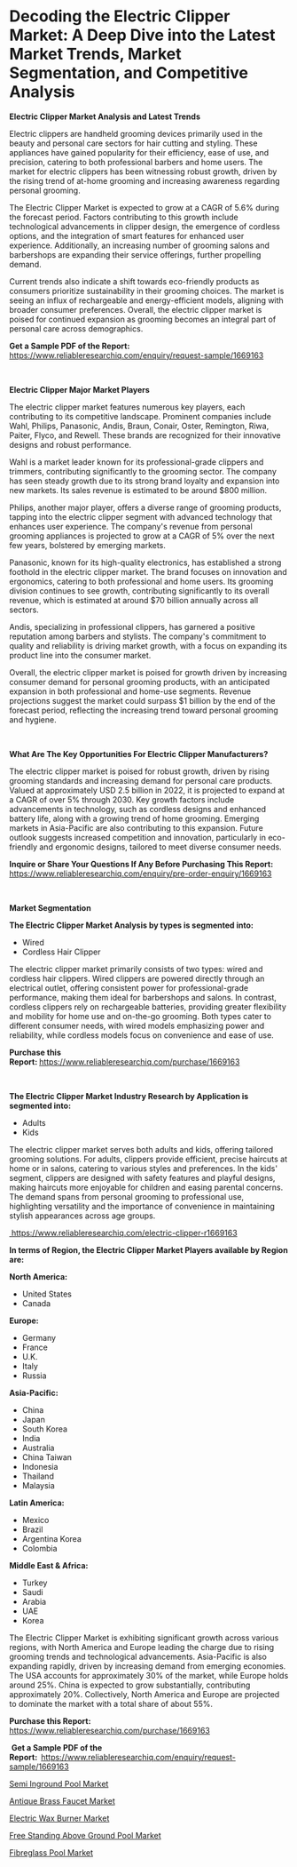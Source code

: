 <p><h1>Decoding the Electric Clipper Market: A Deep Dive into the Latest Market Trends, Market Segmentation, and Competitive Analysis</h1></p><p><strong>Electric Clipper Market Analysis and Latest Trends</strong></p>
<p><p>Electric clippers are handheld grooming devices primarily used in the beauty and personal care sectors for hair cutting and styling. These appliances have gained popularity for their efficiency, ease of use, and precision, catering to both professional barbers and home users. The market for electric clippers has been witnessing robust growth, driven by the rising trend of at-home grooming and increasing awareness regarding personal grooming.</p><p>The Electric Clipper Market is expected to grow at a CAGR of 5.6% during the forecast period. Factors contributing to this growth include technological advancements in clipper design, the emergence of cordless options, and the integration of smart features for enhanced user experience. Additionally, an increasing number of grooming salons and barbershops are expanding their service offerings, further propelling demand.</p><p>Current trends also indicate a shift towards eco-friendly products as consumers prioritize sustainability in their grooming choices. The market is seeing an influx of rechargeable and energy-efficient models, aligning with broader consumer preferences. Overall, the electric clipper market is poised for continued expansion as grooming becomes an integral part of personal care across demographics.</p></p>
<p><strong>Get a Sample PDF of the Report:&nbsp;</strong> <a href="https://www.reliableresearchiq.com/enquiry/request-sample/1669163?utm_campaign=1900&utm_medium=2&utm_source=Github&utm_content=ia&utm_term=05042025&utm_id=electric-clipper">https://www.reliableresearchiq.com/enquiry/request-sample/1669163</a></p>
<p>&nbsp;</p>
<p><strong>Electric Clipper Major Market Players</strong></p>
<p><p>The electric clipper market features numerous key players, each contributing to its competitive landscape. Prominent companies include Wahl, Philips, Panasonic, Andis, Braun, Conair, Oster, Remington, Riwa, Paiter, Flyco, and Rewell. These brands are recognized for their innovative designs and robust performance.</p><p>Wahl is a market leader known for its professional-grade clippers and trimmers, contributing significantly to the grooming sector. The company has seen steady growth due to its strong brand loyalty and expansion into new markets. Its sales revenue is estimated to be around $800 million.</p><p>Philips, another major player, offers a diverse range of grooming products, tapping into the electric clipper segment with advanced technology that enhances user experience. The company's revenue from personal grooming appliances is projected to grow at a CAGR of 5% over the next few years, bolstered by emerging markets.</p><p>Panasonic, known for its high-quality electronics, has established a strong foothold in the electric clipper market. The brand focuses on innovation and ergonomics, catering to both professional and home users. Its grooming division continues to see growth, contributing significantly to its overall revenue, which is estimated at around $70 billion annually across all sectors.</p><p>Andis, specializing in professional clippers, has garnered a positive reputation among barbers and stylists. The company's commitment to quality and reliability is driving market growth, with a focus on expanding its product line into the consumer market.</p><p>Overall, the electric clipper market is poised for growth driven by increasing consumer demand for personal grooming products, with an anticipated expansion in both professional and home-use segments. Revenue projections suggest the market could surpass $1 billion by the end of the forecast period, reflecting the increasing trend toward personal grooming and hygiene.</p></p>
<p>&nbsp;</p>
<p><strong>What Are The Key Opportunities For Electric Clipper Manufacturers?</strong></p>
<p><p>The electric clipper market is poised for robust growth, driven by rising grooming standards and increasing demand for personal care products. Valued at approximately USD 2.5 billion in 2022, it is projected to expand at a CAGR of over 5% through 2030. Key growth factors include advancements in technology, such as cordless designs and enhanced battery life, along with a growing trend of home grooming. Emerging markets in Asia-Pacific are also contributing to this expansion. Future outlook suggests increased competition and innovation, particularly in eco-friendly and ergonomic designs, tailored to meet diverse consumer needs.</p></p>
<p><strong>Inquire or Share Your Questions If Any Before Purchasing This Report:</strong> <a href="https://www.reliableresearchiq.com/enquiry/pre-order-enquiry/1669163?utm_campaign=1900&utm_medium=2&utm_source=Github&utm_content=ia&utm_term=05042025&utm_id=electric-clipper">https://www.reliableresearchiq.com/enquiry/pre-order-enquiry/1669163</a></p>
<p>&nbsp;</p>
<p><strong>Market Segmentation</strong></p>
<p><strong>The Electric Clipper Market Analysis by types is segmented into:</strong></p>
<p><ul><li>Wired</li><li>Cordless Hair Clipper</li></ul></p>
<p><p>The electric clipper market primarily consists of two types: wired and cordless hair clippers. Wired clippers are powered directly through an electrical outlet, offering consistent power for professional-grade performance, making them ideal for barbershops and salons. In contrast, cordless clippers rely on rechargeable batteries, providing greater flexibility and mobility for home use and on-the-go grooming. Both types cater to different consumer needs, with wired models emphasizing power and reliability, while cordless models focus on convenience and ease of use.</p></p>
<p><strong>Purchase this Report:&nbsp;</strong><a href="https://www.reliableresearchiq.com/purchase/1669163?utm_campaign=1900&utm_medium=2&utm_source=Github&utm_content=ia&utm_term=05042025&utm_id=electric-clipper">https://www.reliableresearchiq.com/purchase/1669163</a></p>
<p>&nbsp;</p>
<p><strong>The Electric Clipper Market Industry Research by Application is segmented into:</strong></p>
<p><ul><li>Adults</li><li>Kids</li></ul></p>
<p><p>The electric clipper market serves both adults and kids, offering tailored grooming solutions. For adults, clippers provide efficient, precise haircuts at home or in salons, catering to various styles and preferences. In the kids' segment, clippers are designed with safety features and playful designs, making haircuts more enjoyable for children and easing parental concerns. The demand spans from personal grooming to professional use, highlighting versatility and the importance of convenience in maintaining stylish appearances across age groups.</p></p>
<p><a href="https://www.reliableresearchiq.com/electric-clipper-r1669163?utm_campaign=1900&utm_medium=2&utm_source=Github&utm_content=ia&utm_term=05042025&utm_id=electric-clipper">&nbsp;https://www.reliableresearchiq.com/electric-clipper-r1669163</a></p>
<p><strong>In terms of Region, the Electric Clipper Market Players available by Region are:</strong></p>
<p>
    <p> <strong> North America: </strong>
        <ul>
            <li>United States</li>
            <li>Canada</li>
        </ul>
        </p> 
    <p> <strong> Europe: </strong>
        <ul>
            <li>Germany</li>
            <li>France</li>
            <li>U.K.</li>
            <li>Italy</li>
            <li>Russia</li>
        </ul>
        </p> 
    <p> <strong> Asia-Pacific: </strong>
        <ul>
            <li>China</li>
            <li>Japan</li>
            <li>South Korea</li>
            <li>India</li>
            <li>Australia</li>
            <li>China Taiwan</li>
            <li>Indonesia</li>
            <li>Thailand</li>
            <li>Malaysia</li>
        </ul>
        </p> 
    <p> <strong> Latin America: </strong>
        <ul>
            <li>Mexico</li>
            <li>Brazil</li>
            <li>Argentina Korea</li>
            <li>Colombia</li>
        </ul>
        </p> 
    <p> <strong> Middle East & Africa: </strong>
        <ul>
            <li>Turkey</li>
            <li>Saudi</li>
            <li>Arabia</li>
            <li>UAE</li>
            <li>Korea</li>
        </ul>
    </p>
    </p>
<p><p>The Electric Clipper Market is exhibiting significant growth across various regions, with North America and Europe leading the charge due to rising grooming trends and technological advancements. Asia-Pacific is also expanding rapidly, driven by increasing demand from emerging economies. The USA accounts for approximately 30% of the market, while Europe holds around 25%. China is expected to grow substantially, contributing approximately 20%. Collectively, North America and Europe are projected to dominate the market with a total share of about 55%.</p></p>
<p><strong>Purchase this Report: </strong><a href="https://www.reliableresearchiq.com/purchase/1669163?utm_campaign=1900&utm_medium=2&utm_source=Github&utm_content=ia&utm_term=05042025&utm_id=electric-clipper">https://www.reliableresearchiq.com/purchase/1669163</a></p>
<p>&nbsp;<strong>Get a Sample PDF of the Report:&nbsp;&nbsp;</strong><a href="https://www.reliableresearchiq.com/enquiry/request-sample/1669163?utm_campaign=1900&utm_medium=2&utm_source=Github&utm_content=ia&utm_term=05042025&utm_id=electric-clipper">https://www.reliableresearchiq.com/enquiry/request-sample/1669163</a></p>
<p><strong></strong></p>
<p><p><a href="https://github.com/madethkijori/Market-Research-Report-List-1/blob/main/semi-inground-pool-market.md?utm_campaign=1900&utm_medium=2&utm_source=Github&utm_content=ia&utm_term=05042025&utm_id=electric-clipper">Semi Inground Pool Market</a></p><p><a href="https://github.com/ayondaylos/Market-Research-Report-List-1/blob/main/antique-brass-faucet-market.md?utm_campaign=1900&utm_medium=2&utm_source=Github&utm_content=ia&utm_term=05042025&utm_id=electric-clipper">Antique Brass Faucet Market</a></p><p><a href="https://github.com/cayposshefin/Market-Research-Report-List-1/blob/main/electric-wax-burner-market.md?utm_campaign=1900&utm_medium=2&utm_source=Github&utm_content=ia&utm_term=05042025&utm_id=electric-clipper">Electric Wax Burner Market</a></p><p><a href="https://github.com/leoustolja/Market-Research-Report-List-1/blob/main/free-standing-above-ground-pool-market.md?utm_campaign=1900&utm_medium=2&utm_source=Github&utm_content=ia&utm_term=05042025&utm_id=electric-clipper">Free Standing Above Ground Pool Market</a></p><p><a href="https://github.com/kanetaerkid/Market-Research-Report-List-1/blob/main/fibreglass-pool-market.md?utm_campaign=1900&utm_medium=2&utm_source=Github&utm_content=ia&utm_term=05042025&utm_id=electric-clipper">Fibreglass Pool Market</a></p></p>